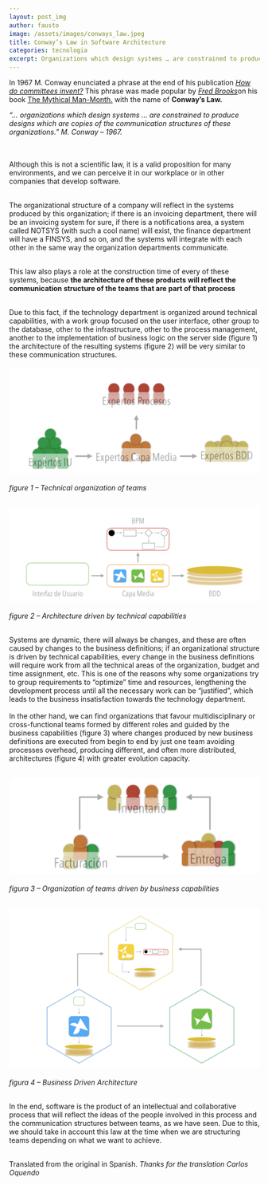 ```yaml
---
layout: post_img
author: fausto
image: /assets/images/conways_law.jpeg
title: Conway’s Law in Software Architecture
categories: tecnologia
excerpt: Organizations which design systems … are constrained to produce designs which are copies of the communication structures of these organizations..
---
```


In 1967 M. Conway enunciated a phrase at the end of his publication [*How do committees invent?*](http://http://www.melconway.com/Home/Committees_Paper.html) This phrase was made popular by [*Fred Brooks*](http://https://en.wikipedia.org/wiki/Fred_Brooks)on his book [The Mythical Man-Month.](htthttps://en.wikipedia.org/wiki/The_Mythical_Man-Monthp://) with the name of **Conway’s Law.**


*“… organizations which design systems … are constrained to produce designs which are copies of the communication structures of these organizations.” M. Conway – 1967.*<br/>
<br/>
<br/>

Although this is not a scientific law, it is a valid proposition for many environments, and we can perceive it in our workplace or in other companies that develop software.
<br/>
<br/>

The organizational structure of a company will reflect in the systems produced by this organization; if there is an invoicing department, there will be an invoicing system for sure, if there is a notifications area, a system called NOTSYS (with such a cool name) will exist, the finance department will have a FINSYS, and so on, and the systems will integrate with each other in the same way the organization departments communicate.<br/>
<br/>

This law also plays a role at the construction time of every of these systems, because **the architecture of these products will reflect the communication structure of the teams that are part of that process**<br/>
<br/>

Due to this fact, if the technology department is organized around technical capabilities, with a work group focused on the user interface, other group to the database, other to the infrastructure, other to the process management, another to the implementation of business logic on the server side (figure 1) the architecture of the resulting systems (figure 2) will be very similar to these communication structures.
<br/>
<br/>
![Technical organization of teams](/assets/images/divisiontecnicaequipos.jpg)<br/>
<br/>
*figure 1 – Technical organization of teams*<br/><br/>

![Architecture driven by technical capabilities](/assets/images/Arquitecturaguiadaaspectostecnicos.jpg)<br/>
<br/>
*figure 2 – Architecture driven by technical capabilities*<br/><br/>

Systems are dynamic, there will always be changes, and these are often caused by changes to the business definitions; if an organizational structure is driven by technical capabilities, every change in the business definitions will require work from all the technical areas of the organization, budget and time assignment, etc. This is one of the reasons why some organizations try to group requirements to “optimize” time and resources, lengthening the development process until all the necessary work can be “justified”, which leads to the business insatisfaction towards the technology department.
<br/>
<br/>
In the other hand, we can find organizations that favour multidisciplinary or cross-functional teams formed by different roles and guided by the business capabilities (figure 3) where changes produced by new business definitions are executed from begin to end by just one team avoiding processes overhead, producing different, and often more distributed, architectures (figure 4) with greater evolution capacity.<br/>
<br/>

![Organization of teams driven by business capabilities](/assets/images/Divisionequiposcapacidadesnegocio.jpg)<br/>
<br/>
*figura 3 – Organization of teams driven by business capabilities*<br/><br/>

![Business Driven Architecture](/assets/images/Arquitecturaguiadanegocio.jpg)<br/>
<br/>
*figura 4 – Business Driven Architecture*<br/><br/>

In the end, software is the product of an intellectual and collaborative process that will reflect the ideas of the people involved in this process and the communication structures between teams, as we have seen. Due to this, we should take in account this law at the time when we are structuring teams depending on what we want to achieve.<br/>
<br/>

Translated from the original in Spanish. 
*Thanks for the translation Carlos Oquendo*
